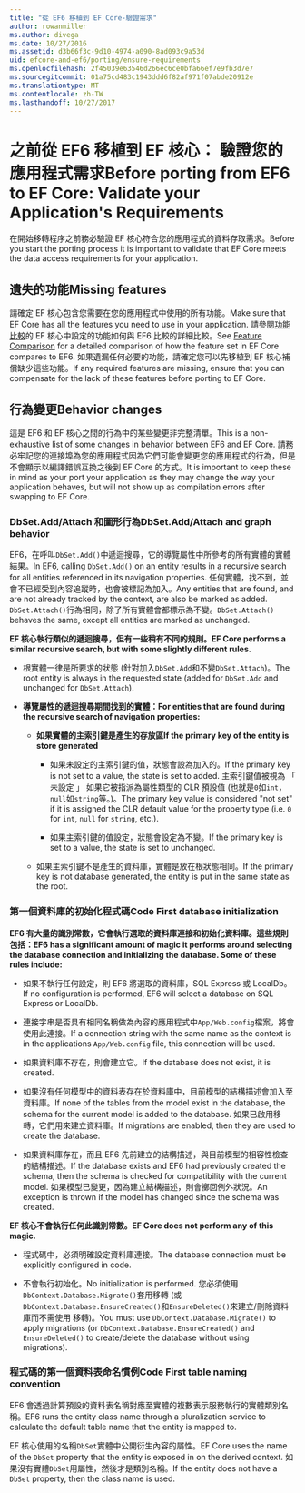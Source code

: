 ```yaml
---
title: "從 EF6 移植到 EF Core-驗證需求"
author: rowanmiller
ms.author: divega
ms.date: 10/27/2016
ms.assetid: d3b66f3c-9d10-4974-a090-8ad093c9a53d
uid: efcore-and-ef6/porting/ensure-requirements
ms.openlocfilehash: 2f45039e63546d266ec6ce0bfa66ef7e9fb3d7e7
ms.sourcegitcommit: 01a75cd483c1943ddd6f82af971f07abde20912e
ms.translationtype: MT
ms.contentlocale: zh-TW
ms.lasthandoff: 10/27/2017
---
```

# <a name="before-porting-from-ef6-to-ef-core-validate-your-applications-requirements"></a><span data-ttu-id="d206c-102">之前從 EF6 移植到 EF 核心： 驗證您的應用程式需求</span><span class="sxs-lookup"><span data-stu-id="d206c-102">Before porting from EF6 to EF Core: Validate your Application's Requirements</span></span>

<span data-ttu-id="d206c-103">在開始移轉程序之前務必驗證 EF 核心符合您的應用程式的資料存取需求。</span><span class="sxs-lookup"><span data-stu-id="d206c-103">Before you start the porting process it is important to validate that EF Core meets the data access requirements for your application.</span></span>

## <a name="missing-features"></a><span data-ttu-id="d206c-104">遺失的功能</span><span class="sxs-lookup"><span data-stu-id="d206c-104">Missing features</span></span>

<span data-ttu-id="d206c-105">請確定 EF 核心包含您需要在您的應用程式中使用的所有功能。</span><span class="sxs-lookup"><span data-stu-id="d206c-105">Make sure that EF Core has all the features you need to use in your application.</span></span> <span data-ttu-id="d206c-106">請參閱[功能比較](../features.md)的 EF 核心中設定的功能如何與 EF6 比較的詳細比較。</span><span class="sxs-lookup"><span data-stu-id="d206c-106">See [Feature Comparison](../features.md) for a detailed comparison of how the feature set in EF Core compares to EF6.</span></span> <span data-ttu-id="d206c-107">如果遺漏任何必要的功能，請確定您可以先移植到 EF 核心補償缺少這些功能。</span><span class="sxs-lookup"><span data-stu-id="d206c-107">If any required features are missing, ensure that you can compensate for the lack of these features before porting to EF Core.</span></span>

## <a name="behavior-changes"></a><span data-ttu-id="d206c-108">行為變更</span><span class="sxs-lookup"><span data-stu-id="d206c-108">Behavior changes</span></span>

<span data-ttu-id="d206c-109">這是 EF6 和 EF 核心之間的行為中的某些變更非完整清單。</span><span class="sxs-lookup"><span data-stu-id="d206c-109">This is a non-exhaustive list of some changes in behavior between EF6 and EF Core.</span></span> <span data-ttu-id="d206c-110">請務必牢記您的連接埠為您的應用程式因為它們可能會變更您的應用程式的行為，但是不會顯示以編譯錯誤互換之後到 EF Core 的方式。</span><span class="sxs-lookup"><span data-stu-id="d206c-110">It is important to keep these in mind as your port your application as they may change the way your application behaves, but will not show up as compilation errors after swapping to EF Core.</span></span>

### <a name="dbsetaddattach-and-graph-behavior"></a><span data-ttu-id="d206c-111">DbSet.Add/Attach 和圖形行為</span><span class="sxs-lookup"><span data-stu-id="d206c-111">DbSet.Add/Attach and graph behavior</span></span>

<span data-ttu-id="d206c-112">EF6，在呼叫`DbSet.Add()`中遞迴搜尋，它的導覽屬性中所參考的所有實體的實體結果。</span><span class="sxs-lookup"><span data-stu-id="d206c-112">In EF6, calling `DbSet.Add()` on an entity results in a recursive search for all entities referenced in its navigation properties.</span></span> <span data-ttu-id="d206c-113">任何實體，找不到，並會不已經受到內容追蹤時，也會被標記為加入。</span><span class="sxs-lookup"><span data-stu-id="d206c-113">Any entities that are found, and are not already tracked by the context, are also be marked as added.</span></span> <span data-ttu-id="d206c-114">`DbSet.Attach()`行為相同，除了所有實體會都標示為不變。</span><span class="sxs-lookup"><span data-stu-id="d206c-114">`DbSet.Attach()` behaves the same, except all entities are marked as unchanged.</span></span>

<span data-ttu-id="d206c-115">**EF 核心執行類似的遞迴搜尋，但有一些稍有不同的規則。**</span><span class="sxs-lookup"><span data-stu-id="d206c-115">**EF Core performs a similar recursive search, but with some slightly different rules.**</span></span>

*  <span data-ttu-id="d206c-116">根實體一律是所要求的狀態 (針對加入`DbSet.Add`和不變`DbSet.Attach`)。</span><span class="sxs-lookup"><span data-stu-id="d206c-116">The root entity is always in the requested state (added for `DbSet.Add` and unchanged for `DbSet.Attach`).</span></span>

*  <span data-ttu-id="d206c-117">**導覽屬性的遞迴搜尋期間找到的實體：**</span><span class="sxs-lookup"><span data-stu-id="d206c-117">**For entities that are found during the recursive search of navigation properties:**</span></span>

    *  <span data-ttu-id="d206c-118">**如果實體的主索引鍵是產生的存放區**</span><span class="sxs-lookup"><span data-stu-id="d206c-118">**If the primary key of the entity is store generated**</span></span>

        * <span data-ttu-id="d206c-119">如果未設定的主索引鍵的值，狀態會設為加入的。</span><span class="sxs-lookup"><span data-stu-id="d206c-119">If the primary key is not set to a value, the state is set to added.</span></span> <span data-ttu-id="d206c-120">主索引鍵值被視為 「 未設定 」 如果它被指派為屬性類型的 CLR 預設值 (也就是`0`如`int`，`null`如`string`等。)。</span><span class="sxs-lookup"><span data-stu-id="d206c-120">The primary key value is considered "not set" if it is assigned the CLR default value for the property type (i.e. `0` for `int`, `null` for `string`, etc.).</span></span>

        * <span data-ttu-id="d206c-121">如果主索引鍵的值設定，狀態會設定為不變。</span><span class="sxs-lookup"><span data-stu-id="d206c-121">If the primary key is set to a value, the state is set to unchanged.</span></span>

    *  <span data-ttu-id="d206c-122">如果主索引鍵不是產生的資料庫，實體是放在根狀態相同。</span><span class="sxs-lookup"><span data-stu-id="d206c-122">If the primary key is not database generated, the entity is put in the same state as the root.</span></span>

### <a name="code-first-database-initialization"></a><span data-ttu-id="d206c-123">第一個資料庫的初始化程式碼</span><span class="sxs-lookup"><span data-stu-id="d206c-123">Code First database initialization</span></span>

<span data-ttu-id="d206c-124">**EF6 有大量的識別常數，它會執行選取的資料庫連接和初始化資料庫。這些規則包括：**</span><span class="sxs-lookup"><span data-stu-id="d206c-124">**EF6 has a significant amount of magic it performs around selecting the database connection and initializing the database. Some of these rules include:**</span></span>

* <span data-ttu-id="d206c-125">如果不執行任何設定，則 EF6 將選取的資料庫，SQL Express 或 LocalDb。</span><span class="sxs-lookup"><span data-stu-id="d206c-125">If no configuration is performed, EF6 will select a database on SQL Express or LocalDb.</span></span>

* <span data-ttu-id="d206c-126">連接字串是否具有相同名稱做為內容的應用程式中`App/Web.config`檔案，將會使用此連接。</span><span class="sxs-lookup"><span data-stu-id="d206c-126">If a connection string with the same name as the context is in the applications `App/Web.config` file, this connection will be used.</span></span>

* <span data-ttu-id="d206c-127">如果資料庫不存在，則會建立它。</span><span class="sxs-lookup"><span data-stu-id="d206c-127">If the database does not exist, it is created.</span></span>

* <span data-ttu-id="d206c-128">如果沒有任何模型中的資料表存在於資料庫中，目前模型的結構描述會加入至資料庫。</span><span class="sxs-lookup"><span data-stu-id="d206c-128">If none of the tables from the model exist in the database, the schema for the current model is added to the database.</span></span> <span data-ttu-id="d206c-129">如果已啟用移轉，它們用來建立資料庫。</span><span class="sxs-lookup"><span data-stu-id="d206c-129">If migrations are enabled, then they are used to create the database.</span></span>

* <span data-ttu-id="d206c-130">如果資料庫存在，而且 EF6 先前建立的結構描述，與目前模型的相容性檢查的結構描述。</span><span class="sxs-lookup"><span data-stu-id="d206c-130">If the database exists and EF6 had previously created the schema, then the schema is checked for compatibility with the current model.</span></span> <span data-ttu-id="d206c-131">如果模型已變更，因為建立結構描述，則會擲回例外狀況。</span><span class="sxs-lookup"><span data-stu-id="d206c-131">An exception is thrown if the model has changed since the schema was created.</span></span>

<span data-ttu-id="d206c-132">**EF 核心不會執行任何此識別常數。**</span><span class="sxs-lookup"><span data-stu-id="d206c-132">**EF Core does not perform any of this magic.**</span></span>

* <span data-ttu-id="d206c-133">程式碼中，必須明確設定資料庫連接。</span><span class="sxs-lookup"><span data-stu-id="d206c-133">The database connection must be explicitly configured in code.</span></span>

* <span data-ttu-id="d206c-134">不會執行初始化。</span><span class="sxs-lookup"><span data-stu-id="d206c-134">No initialization is performed.</span></span> <span data-ttu-id="d206c-135">您必須使用`DbContext.Database.Migrate()`套用移轉 (或`DbContext.Database.EnsureCreated()`和`EnsureDeleted()`來建立/刪除資料庫而不需使用 移轉)。</span><span class="sxs-lookup"><span data-stu-id="d206c-135">You must use `DbContext.Database.Migrate()` to apply migrations (or `DbContext.Database.EnsureCreated()` and `EnsureDeleted()` to create/delete the database without using migrations).</span></span>

### <a name="code-first-table-naming-convention"></a><span data-ttu-id="d206c-136">程式碼的第一個資料表命名慣例</span><span class="sxs-lookup"><span data-stu-id="d206c-136">Code First table naming convention</span></span>

<span data-ttu-id="d206c-137">EF6 會透過計算預設的資料表名稱對應至實體的複數表示服務執行的實體類別名稱。</span><span class="sxs-lookup"><span data-stu-id="d206c-137">EF6 runs the entity class name through a pluralization service to calculate the default table name that the entity is mapped to.</span></span>

<span data-ttu-id="d206c-138">EF 核心使用的名稱`DbSet`實體中公開衍生內容的屬性。</span><span class="sxs-lookup"><span data-stu-id="d206c-138">EF Core uses the name of the `DbSet` property that the entity is exposed in on the derived context.</span></span> <span data-ttu-id="d206c-139">如果沒有實體`DbSet`用屬性，然後才是類別名稱。</span><span class="sxs-lookup"><span data-stu-id="d206c-139">If the entity does not have a `DbSet` property, then the class name is used.</span></span>
